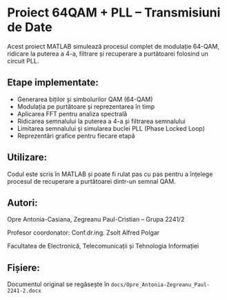 # Proiect 64QAM + PLL – Transmisiuni de Date

Acest proiect MATLAB simulează procesul complet de modulație 64-QAM, ridicare la puterea a 4-a, filtrare și recuperare a purtătoarei folosind un circuit PLL.

## Etape implementate:
- Generarea biților și simbolurilor QAM (64-QAM)
- Modulația pe purtătoare și reprezentarea în timp
- Aplicarea FFT pentru analiza spectrală
- Ridicarea semnalului la puterea a 4-a și filtrarea semnalului
- Limitarea semnalului și simularea buclei PLL (Phase Locked Loop)
- Reprezentări grafice pentru fiecare etapă

## Utilizare:
Codul este scris în MATLAB și poate fi rulat pas cu pas pentru a înțelege procesul de recuperare a purtătoarei dintr-un semnal QAM.

## Autori:
Opre Antonia-Casiana, Zegreanu Paul-Cristian – Grupa 2241/2

Profesor coordonator: Conf.dr.ing. Zsolt Alfred Polgar

Facultatea de Electronică, Telecomunicații și Tehnologia Informației

## Fișiere:
Documentul original se regăsește în `docs/Opre_Antonia-Zegreanu_Paul-2241-2.docx`
